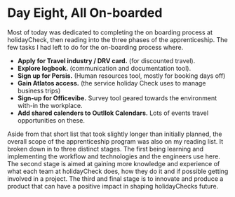 # Day Eight, All On-boarded

Most of today was dedicated to completing the on boarding process at holidayCheck, then reading into the three phases of the apprenticeship. The few tasks I had left to do for the on-boarding process where.
+ **Apply for Travel industry / DRV card.** (for discounted travel).
+ **Explore logbook.** (communication and documentation tool).
+ **Sign up for Persis.** (Human resources tool, mostly for booking days off)
+ **Gain Atlatos access.** (the service holiday Check uses to manage business trips)
+ **Sign-up for Officevibe.** Survey tool geared towards the environment with-in the workplace.
+ **Add shared calenders to Outllok Calendars.** Lots of events travel opportunities on these.

Aside from that short list that took slightly longer than initially planned, the overall scope of the apprenticeship program was also on my reading list. It broken down in to three distinct stages. The first being learning and implementing the workflow and technologies and the engineers use here. The second stage is aimed at gaining more knowledge and experience of what each team at holidayCheck does, how they do it and if possible getting involved in a project. The third and final stage is to innovate and produce a product that can have a positive impact in shaping holidayChecks future.
